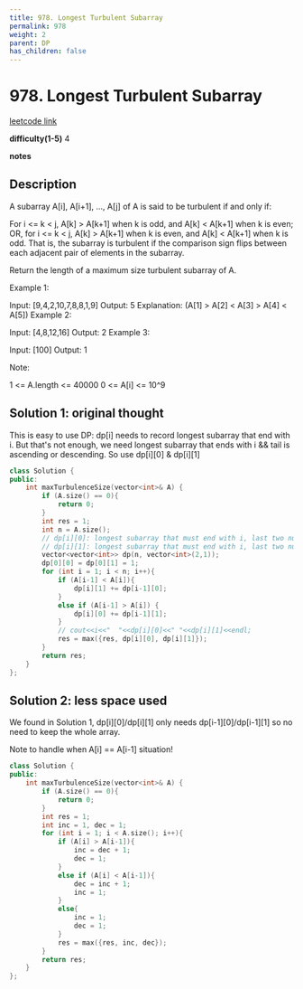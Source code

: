 ```yaml
---
title: 978. Longest Turbulent Subarray
permalink: 978
weight: 2
parent: DP
has_children: false
---
```

# 978. Longest Turbulent Subarray
[leetcode link](https://leetcode.com/problems/longest-turbulent-subarray/)

**difficulty(1-5)** 
4

**notes**   


## Description
A subarray A[i], A[i+1], ..., A[j] of A is said to be turbulent if and only if:

For i <= k < j, A[k] > A[k+1] when k is odd, and A[k] < A[k+1] when k is even;
OR, for i <= k < j, A[k] > A[k+1] when k is even, and A[k] < A[k+1] when k is odd.
That is, the subarray is turbulent if the comparison sign flips between each adjacent pair of elements in the subarray.

Return the length of a maximum size turbulent subarray of A.

 

Example 1:

Input: [9,4,2,10,7,8,8,1,9]
Output: 5
Explanation: (A[1] > A[2] < A[3] > A[4] < A[5])
Example 2:

Input: [4,8,12,16]
Output: 2
Example 3:

Input: [100]
Output: 1
 

Note:

1 <= A.length <= 40000
0 <= A[i] <= 10^9

## Solution 1: original thought
This is easy to use DP:
dp[i] needs to record longest subarray that end with i. 
But that's not enough, we need longest subarray that ends with i && tail is ascending
or descending. 
So use dp[i][0] & dp[i][1]
```c++
class Solution {
public:
    int maxTurbulenceSize(vector<int>& A) {
        if (A.size() == 0){
            return 0;
        }
        int res = 1;
        int n = A.size();
        // dp[i][0]: longest subarray that must end with i, last two numbers are descending
        // dp[i][1]: longest subarray that must end with i, last two numbers are ascending
        vector<vector<int>> dp(n, vector<int>(2,1));
        dp[0][0] = dp[0][1] = 1;
        for (int i = 1; i < n; i++){
            if (A[i-1] < A[i]){
                dp[i][1] += dp[i-1][0];
            }
            else if (A[i-1] > A[i]) {
                dp[i][0] += dp[i-1][1];
            }
            // cout<<i<<"  "<<dp[i][0]<<" "<<dp[i][1]<<endl;
            res = max({res, dp[i][0], dp[i][1]});
        }
        return res;
    }
};
```

## Solution 2: less space used
We found in Solution 1, dp[i][0]/dp[i][1] only needs dp[i-1][0]/dp[i-1][1] so 
no need to keep the whole array. 

Note to handle when A[i] == A[i-1] situation!

```c++
class Solution {
public:
    int maxTurbulenceSize(vector<int>& A) {
        if (A.size() == 0){
            return 0;
        }
        int res = 1;
        int inc = 1, dec = 1;
        for (int i = 1; i < A.size(); i++){
            if (A[i] > A[i-1]){
                inc = dec + 1;
                dec = 1;
            }
            else if (A[i] < A[i-1]){
                dec = inc + 1;
                inc = 1;
            }
            else{
                inc = 1;
                dec = 1;
            }
            res = max({res, inc, dec});
        }
        return res;
    }
};
```

<!-- 
Default label
{: .label }

Blue label
{: .label .label-blue }

Stable
{: .label .label-green }

New release
{: .label .label-purple }

Coming soon
{: .label .label-yellow }

Deprecated
{: .label .label-red } -->
